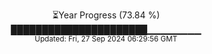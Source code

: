 <p align="center">
⏳Year Progress (73.84 %) <br>
██████████████████████▁▁▁▁▁▁▁▁ <br>
<sub>Updated: Fri, 27 Sep 2024 06:29:56 GMT</sub>
</p>


